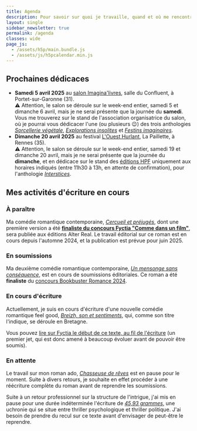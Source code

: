 ```yaml
---
title: Agenda
description: Pour savoir sur quoi je travaille, quand et où me rencontrer (événements, dédicaces...) Voici mon agenda !
layout: single
sidebar_newsletter: true
permalink: /agenda
classes: wide
page_js:
  - /assets/h5p/main.bundle.js
  - /assets/js/h5pcalendar.min.js
---
```


<div id="h5p-publications"></div>

## Prochaines dédicaces

- **Samedi 5 avril 2025** au <a href="https://www.instagram.com/p/DBwmr_8uqHz/" target="_blank">salon Imagina'livres</a>, salle du Confluent, à Portet-sur-Garonne (31).<br>
⚠️ Attention, le salon se déroule sur le week-end entier, samedi 5 et dimanche 6 avril, mais je ne serai présente que la journée du **samedi**.<br>
Vous me trouverez sur le stand de l'association organisatrice du salon, où je pourrai vous dédicacer l'une (ou plusieurs 😉) des trois anthologies [*Sorcellerie végétale*](/publications/pot-a-ceder), [*Explorations insolites*](/publications/dragonirie) et [*Festins imaginaires*](/publications/mesaventures-vitaminees).
- **Dimanche 20 avril 2025** au festival <a href="https://www.instagram.com/ouesthurlant/" target="_blank">L'Ouest Hurlant</a>, La Paillette, à Rennes (35).<br>
⚠️ Attention, le salon se déroule sur le week-end entier, samedi 19 et dimanche 20 avril, mais je ne serai présente que la journée du **dimanche**, et en dédicace sur le stand des <a href="https://herosdepapierfroisse.fr/editionshpf/" target="_blank">éditions HPF</a> uniquement aux horaires indiqués (entre 11h30 à 13h, en attente de confirmation), pour l'anthologie [*Interstices*](/publications/la-vallee-cachee).<br>


## Mes activités d'écriture en cours

### À paraître

Ma comédie romantique contemporaine, [*Cercueil et préjugés*](/publications/cercueil-et-prejuges), dont une première version a été <a href="https://www.fyctia.com/blog/articles/833" target="_blank">**finaliste du concours Fyctia "Comme dans un film"**</a>, sera publiée aux éditions Alter Real. Le travail éditorial sur ce roman est en cours depuis l'automne 2024, et la publication est prévue pour juin 2025.

### En soumissions

Ma deuxième comédie romantique contemporaine, [*Un mensonge sans conséquence*](/publications/projets-en-cours/#un-mensonge-sans-conséquence), est en cours de soumissions éditoriales.
Ce roman a été **finaliste** du <a href="https://www.instagram.com/p/C8O5XMRqK0P/?img_index=5" target="_blank">concours Bookbuster Romance 2024</a>.

### En cours d'écriture

Actuellement, je suis en cours d'écriture d'une nouvelle comédie romantique feel good, [*Breizh, son et sentiments*](/publications/projets-en-cours/#breizh-son-et-sentiments), qui, comme son titre l'indique, se déroule en Bretagne.

Vous pouvez <a href="https://www.fyctia.com/stories/breizh-son-et-sentiments" target="_blank">lire sur Fyctia le début de ce texte, au fil de l'écriture</a> (un premier jet, qui est donc amené à beaucoup évoluer avant de pouvoir être soumis).

### En attente

Le travail sur mon roman ado, [*Chasseuse de rêves*](/publications/projets-en-cours/#chasseuse-de-r%C3%AAves-titre-provisoire) est en pause pour le moment. Suite à divers retours, je souhaite en effet procéder à une réécriture complète du roman avant de reprendre les soumissions.

Suite à un retour professionnel sur la structure de l'intrigue, j'ai mis en pause pour une durée indéterminée l'écriture de [*45,93&nbsp;grammes*](/publications/projets-en-cours/#4593grammes), une uchronie qui se situe entre thriller psychologique et thriller politique. J'ai besoin de prendre du recul sur ce texte avant d'envisager de peut-être le reprendre.
